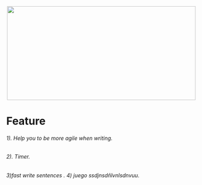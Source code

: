 <div id="hola" align="center">
 
<img src="https://i.pinimg.com/originals/cf/51/ad/cf51ad748537f4ea6899ab44388ad110.gif" width="500" height="250">
</div>
<!DOCTYPE html>
<html lang="en">
<!DOCTYPE html>
<html lang="en">
<!DOCTYPE html>
<html lang="en">

<body>
<h1>Feature</h1>    
<h6>
    1). Help you to be more agile when writing.  
</h6>
<h6>
    2). Timer.    
</h6>
<h6>
    3)fast write sentences .
    4) juego ssdjnsdñlvnlsdnvuu.
</h6>
</body>
</html>
